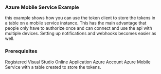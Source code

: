 ﻿### Azure Mobile Service Example

this example shows how you can use the token client to store the tokens in a table on a mobile service instance. This has the main advantage that people only have to authorize once and can connect and use the api with multiple devices. Setting up notifications and webhooks becomes easier as well.

### Prerequisites
Registered Visual Studio Online Application
Azure Account
Azure Mobile Service with a table created to store the tokens.

